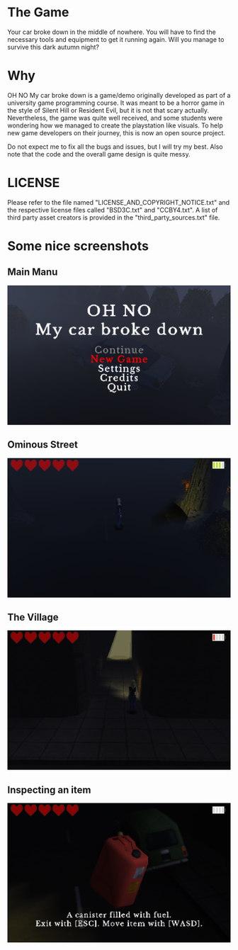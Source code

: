 # The Game

Your car broke down in the middle of nowhere.
You will have to find the necessary tools and equipment to get it running again.
Will you manage to survive this dark autumn night?

# Why

OH NO My car broke down is a game/demo originally developed as part of a university game programming course.
It was meant to be a horror game in the style of Silent Hill or Resident Evil, but it is not that scary actually.
Nevertheless, the game was quite well received, and some students were wondering how we managed to create the playstation like visuals.
To help new game developers on their journey, this is now an open source project.

Do not expect me to fix all the bugs and issues, but I will try my best.
Also note that the code and the overall game design is quite messy.

# LICENSE

Please refer to the file named "LICENSE_AND_COPYRIGHT_NOTICE.txt" and the respective license files called "BSD3C.txt" and "CCBY4.txt".
A list of third party asset creators is provided in the "third_party_sources.txt" file.

# Some nice screenshots

## Main Manu

![Screenshot 1](Screenshots/Screenshot1.png)

## Ominous Street

![Screenshot 2](Screenshots/Screenshot2.png)

## The Village

![Screenshot 3](Screenshots/Screenshot3.png)

## Inspecting an item

![Screenshot 4](Screenshots/Screenshot4.png)
